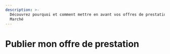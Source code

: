```yaml
---
description: >-
  Découvrez pourquoi et comment mettre en avant vos offres de prestations sur le
  Marché
---
```


# Publier mon offre de prestation

